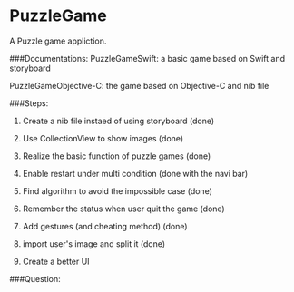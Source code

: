 # PuzzleGame

A Puzzle game appliction.


###Documentations:
PuzzleGameSwift: a basic game based on Swift and storyboard

PuzzleGameObjective-C: the game based on Objective-C and nib file



###Steps:


1. Create a nib file instaed of using storyboard (done)

2. Use CollectionView to show images (done)

3. Realize the basic function of puzzle games (done)

4. Enable restart under multi condition (done with the navi bar)

5. Find algorithm to avoid the impossible case (done)

6. Remember the status when user quit the game (done)

7. Add gestures (and cheating method) (done)

8. import user's image and split it (done)

9. Create a better UI


###Question:

